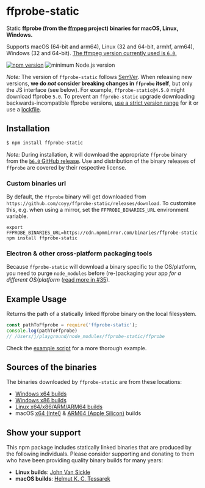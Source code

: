 # ffprobe-static

Static **ffprobe (from the [ffmpeg](https://ffmpeg.org) project) binaries for macOS, Linux, Windows.**

Supports macOS (64-bit and arm64), Linux (32 and 64-bit, armhf, arm64), Windows (32 and 64-bit). [The ffmpeg version currently used is `6.0`.](https://github.com/coyy/ffprobe-static/releases/tag/b6.0)

[![npm version](https://img.shields.io/npm/v/ffprobe-static.svg)](https://www.npmjs.com/package/ffprobe-static)
![minimum Node.js version](https://img.shields.io/node/v/ffprobe-static.svg)

*Note:* The version of `ffprobe-static` follows [SemVer](http://semver.org). When releasing new versions, **we do *not* consider breaking changes in `ffprobe` itself**, but only the JS interface (see below). For example, `ffprobe-static@4.5.0` might download ffprobe `5.0`. To prevent an `ffprobe-static` upgrade downloading backwards-incompatible ffprobe versions, [use a strict version range](https://docs.npmjs.com/files/package.json#dependencies) for it or use a [lockfile](https://docs.npmjs.com/files/package-lock.json).

## Installation

``` bash
$ npm install ffprobe-static
```

*Note:* During installation, it will download the appropriate `ffprobe` binary from the [`b6.0` GitHub release](https://github.com/coyy/ffprobe-static/releases/tag/b6.0). Use and distribution of the binary releases of `ffprobe` are covered by their respective license.

### Custom binaries url

By default, the `ffprobe` binary will get downloaded from `https://github.com/coyy/ffprobe-static/releases/download`. To customise this, e.g. when using a mirror, set the `FFPROBE_BINARIES_URL` environment variable.

```shell
export FFPROBE_BINARIES_URL=https://cdn.npmmirror.com/binaries/ffprobe-static
npm install ffprobe-static
```

### Electron & other cross-platform packaging tools

Because `ffprobe-static` will download a binary specific to the OS/platform, you need to purge `node_modules` before (re-)packaging your app *for a different OS/platform* ([read more in #35](https://github.com/coyy/ffprobe-static/issues/35#issuecomment-630225392)).

## Example Usage

Returns the path of a statically linked ffprobe binary on the local filesystem.

``` js
const pathToFfprobe = require('ffprobe-static');
console.log(pathToFfprobe)
// /Users/j/playground/node_modules/ffprobe-static/ffprobe
```

Check the [example script](example.js) for a more thorough example.

## Sources of the binaries

The binaries downloaded by `ffprobe-static` are from these locations:

- [Windows x64 builds](https://www.gyan.dev/ffmpeg/builds/)
- [Windows x86 builds](https://github.com/sudo-nautilus/FFmpeg-Builds-Win32/)
- [Linux x64/x86/ARM/ARM64 builds](https://johnvansickle.com/ffmpeg/)
- macOS [x64 (Intel)](https://evermeet.cx/pub/ffmpeg/) & [ARM64 (Apple Silicon)](https://osxexperts.net/) builds

## Show your support

This npm package includes statically linked binaries that are produced by the following individuals. Please consider supporting and donating to them who have been providing quality binary builds for many years:

- **Linux builds**: [John Van Sickle](https://www.johnvansickle.com/ffmpeg/)
- **macOS builds**: [Helmut K. C. Tessarek](https://evermeet.cx/ffmpeg/#donations)
